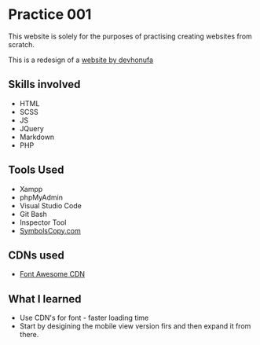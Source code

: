 
# Practice 001 
This website is solely for the purposes of practising creating websites from scratch. 

This is a redesign of a <a href="https://devhonufa.github.io/honda/"> website by devhonufa </a> 

## Skills involved 
- HTML
- SCSS 
- JS 
- JQuery
- Markdown
- PHP 

## Tools Used
- Xampp
- phpMyAdmin
- Visual Studio Code
- Git Bash
- Inspector Tool
- <a href="https://www.symbolcopy.com/star-symbol.html">SymbolsCopy.com</a>

## CDNs used
- <a href ="https://fontawesome.com/v4/get-started/"> Font Awesome CDN </a>

## What I learned 
- Use CDN's for font - faster loading time
- Start by desigining the mobile view version firs and then expand it from there.